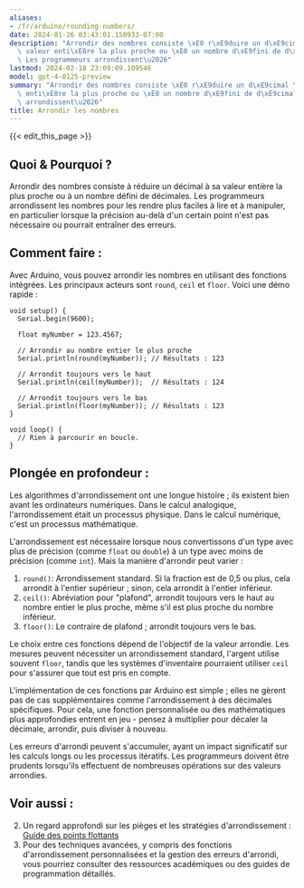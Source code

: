 ```yaml
---
aliases:
- /fr/arduino/rounding-numbers/
date: 2024-01-26 03:43:01.150933-07:00
description: "Arrondir des nombres consiste \xE0 r\xE9duire un d\xE9cimal \xE0 sa\
  \ valeur enti\xE8re la plus proche ou \xE0 un nombre d\xE9fini de d\xE9cimales.\
  \ Les programmeurs arrondissent\u2026"
lastmod: 2024-02-18 23:09:09.109546
model: gpt-4-0125-preview
summary: "Arrondir des nombres consiste \xE0 r\xE9duire un d\xE9cimal \xE0 sa valeur\
  \ enti\xE8re la plus proche ou \xE0 un nombre d\xE9fini de d\xE9cimales. Les programmeurs\
  \ arrondissent\u2026"
title: Arrondir les nombres
---
```


{{< edit_this_page >}}

## Quoi & Pourquoi ?
Arrondir des nombres consiste à réduire un décimal à sa valeur entière la plus proche ou à un nombre défini de décimales. Les programmeurs arrondissent les nombres pour les rendre plus faciles à lire et à manipuler, en particulier lorsque la précision au-delà d'un certain point n'est pas nécessaire ou pourrait entraîner des erreurs.

## Comment faire :
Avec Arduino, vous pouvez arrondir les nombres en utilisant des fonctions intégrées. Les principaux acteurs sont `round`, `ceil` et `floor`. Voici une démo rapide :

```arduino
void setup() {
  Serial.begin(9600);
  
  float myNumber = 123.4567;

  // Arrondir au nombre entier le plus proche
  Serial.println(round(myNumber)); // Résultats : 123

  // Arrondit toujours vers le haut
  Serial.println(ceil(myNumber));  // Résultats : 124

  // Arrondit toujours vers le bas
  Serial.println(floor(myNumber)); // Résultats : 123
}

void loop() {
  // Rien à parcourir en boucle.
}
```

## Plongée en profondeur :
Les algorithmes d'arrondissement ont une longue histoire ; ils existent bien avant les ordinateurs numériques. Dans le calcul analogique, l'arrondissement était un processus physique. Dans le calcul numérique, c'est un processus mathématique.

L'arrondissement est nécessaire lorsque nous convertissons d'un type avec plus de précision (comme `float` ou `double`) à un type avec moins de précision (comme `int`). Mais la manière d'arrondir peut varier :

1. `round()`: Arrondissement standard. Si la fraction est de 0,5 ou plus, cela arrondit à l'entier supérieur ; sinon, cela arrondit à l'entier inférieur.
2. `ceil()`: Abréviation pour "plafond", arrondit toujours vers le haut au nombre entier le plus proche, même s'il est plus proche du nombre inférieur.
3. `floor()`: Le contraire de plafond ; arrondit toujours vers le bas.

Le choix entre ces fonctions dépend de l'objectif de la valeur arrondie. Les mesures peuvent nécessiter un arrondissement standard, l'argent utilise souvent `floor`, tandis que les systèmes d'inventaire pourraient utiliser `ceil` pour s'assurer que tout est pris en compte.

L'implémentation de ces fonctions par Arduino est simple ; elles ne gèrent pas de cas supplémentaires comme l'arrondissement à des décimales spécifiques. Pour cela, une fonction personnalisée ou des mathématiques plus approfondies entrent en jeu - pensez à multiplier pour décaler la décimale, arrondir, puis diviser à nouveau.

Les erreurs d'arrondi peuvent s'accumuler, ayant un impact significatif sur les calculs longs ou les processus itératifs. Les programmeurs doivent être prudents lorsqu'ils effectuent de nombreuses opérations sur des valeurs arrondies.

## Voir aussi :
2. Un regard approfondi sur les pièges et les stratégies d'arrondissement : [Guide des points flottants](https://floating-point-gui.de/)
3. Pour des techniques avancées, y compris des fonctions d'arrondissement personnalisées et la gestion des erreurs d'arrondi, vous pourriez consulter des ressources académiques ou des guides de programmation détaillés.
